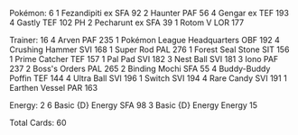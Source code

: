 Pokémon: 6
1 Fezandipiti ex SFA 92
2 Haunter PAF 56
4 Gengar ex TEF 193
4 Gastly TEF 102 PH
2 Pecharunt ex SFA 39
1 Rotom V LOR 177

Trainer: 16
4 Arven PAF 235
1 Pokémon League Headquarters OBF 192
4 Crushing Hammer SVI 168
1 Super Rod PAL 276
1 Forest Seal Stone SIT 156
1 Prime Catcher TEF 157
1 Pal Pad SVI 182
3 Nest Ball SVI 181
3 Iono PAF 237
2 Boss's Orders PAL 265
2 Binding Mochi SFA 55
4 Buddy-Buddy Poffin TEF 144
4 Ultra Ball SVI 196
1 Switch SVI 194
4 Rare Candy SVI 191
1 Earthen Vessel PAR 163

Energy: 2
6 Basic {D} Energy SFA 98
3 Basic {D} Energy Energy 15

Total Cards: 60
